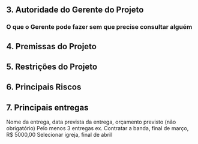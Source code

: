 ## 3. Autoridade do Gerente do Projeto
### O que o Gerente pode fazer sem que precise consultar alguém

## 4. Premissas do Projeto

## 5. Restrições do Projeto

## 6. Principais Riscos

## 7. Principais entregas
Nome da entrega, data prevista da entrega, orçamento previsto (não obrigatório)
Pelo menos 3 entregas
ex. Contratar a banda, final de março, R$ 5000,00
Selecionar igreja, final de abril
<!--stackedit_data:
eyJoaXN0b3J5IjpbLTQ0NjMwODM4OF19
-->